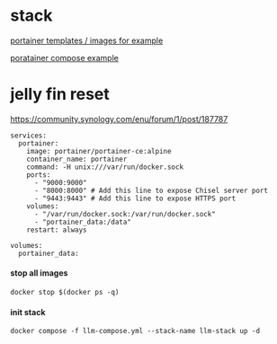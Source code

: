 # stack

[portainer templates / images for example](https://github.com/xneo1/portainer_templates/blob/master/Template/template.json)

[poratainer compose example](https://github.com/docker/awesome-compose/tree/master/portainer)

# jelly fin reset
https://community.synology.com/enu/forum/1/post/187787

```
services:
  portainer:
    image: portainer/portainer-ce:alpine
    container_name: portainer
    command: -H unix:///var/run/docker.sock
    ports:
      - "9000:9000"
      - "8000:8000" # Add this line to expose Chisel server port
      - "9443:9443" # Add this line to expose HTTPS port
    volumes:
      - "/var/run/docker.sock:/var/run/docker.sock"
      - "portainer_data:/data"
    restart: always

volumes:
  portainer_data:
```


#### stop all images
``` docker stop $(docker ps -q) ```

#### init stack
``` docker compose -f llm-compose.yml --stack-name llm-stack up -d  ```
